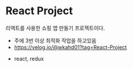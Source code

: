 # React Project
 리액트를 사용한 쇼핑 앱 만들기 프로젝트이다.
+ 주에 3번 이상 최적화 작업을 하고있음
+ https://velog.io/@wkahd01?tag=React-Project
- react, redux 
